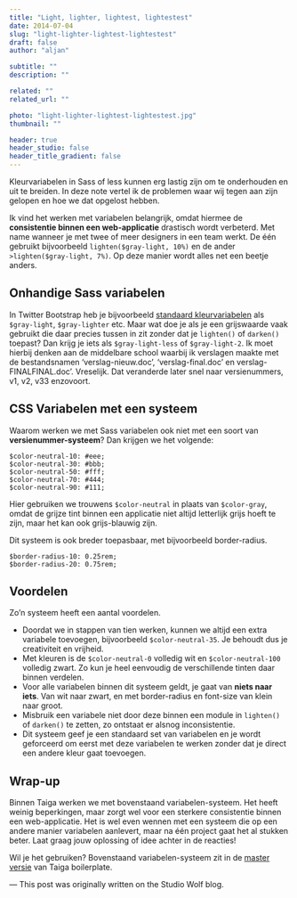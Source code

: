 ```yaml
---
title: "Light, lighter, lightest, lightestest"
date: 2014-07-04
slug: "light-lighter-lightest-lightestest"
draft: false
author: "aljan"

subtitle: ""
description: ""

related: ""
related_url: ""

photo: "light-lighter-lightest-lightestest.jpg"
thumbnail: ""

header: true
header_studio: false
header_title_gradient: false
---
```


Kleurvariabelen in Sass of less kunnen erg lastig zijn om te onderhouden en uit te breiden. In deze note vertel ik de problemen waar wij tegen aan zijn gelopen en hoe we dat opgelost hebben.

Ik vind het werken met variabelen belangrijk, omdat hiermee de **consistentie binnen een web-applicatie** drastisch wordt verbeterd. Met name wanneer je met twee of meer designers in een team werkt. De één gebruikt bijvoorbeeld `lighten($gray-light, 10%)` en de ander `>lighten($gray-light, 7%)`. Op deze manier wordt alles net een beetje anders.

## Onhandige Sass variabelen

In Twitter Bootstrap heb je bijvoorbeeld [standaard kleurvariabelen](http://getbootstrap.com/css/#less-variables) als `$gray-light`, `$gray-lighter` etc. Maar wat doe je als je een grijswaarde vaak gebruikt die daar precies tussen in zit zonder dat je `lighten()` of `darken()` toepast? Dan krijg je iets als `$gray-light-less` of `$gray-light-2`. Ik moet hierbij denken aan de middelbare school waarbij ik verslagen maakte met de bestandsnamen ‘verslag-nieuw.doc’, ‘verslag-final.doc’ en verslag-FINALFINAL.doc’. Vreselijk. Dat veranderde later snel naar versienummers, v1, v2, v33 enzovoort.

## CSS Variabelen met een systeem

Waarom werken we met Sass variabelen ook niet met een soort van **versienummer-systeem**? Dan krijgen we het volgende:

```
$color-neutral-10: #eee;
$color-neutral-30: #bbb;
$color-neutral-50: #fff;
$color-neutral-70: #444;
$color-neutral-90: #111;
```

Hier gebruiken we trouwens `$color-neutral` in plaats van `$color-gray`, omdat de grijze tint binnen een applicatie niet altijd letterlijk grijs hoeft te zijn, maar het kan ook grijs-blauwig zijn.

Dit systeem is ook breder toepasbaar, met bijvoorbeeld border-radius.

```
$border-radius-10: 0.25rem;
$border-radius-20: 0.75rem;
```

## Voordelen

Zo’n systeem heeft een aantal voordelen.

- Doordat we in stappen van tien werken, kunnen we altijd een extra variabele toevoegen, bijvoorbeeld `$color-neutral-35`. Je behoudt dus je creativiteit en vrijheid.
- Met kleuren is de `$color-neutral-0` volledig wit en `$color-neutral-100` volledig zwart. Zo kun je heel eenvoudig de verschillende tinten daar binnen verdelen.
- Voor alle variabelen binnen dit systeem geldt, je gaat van **niets naar iets**. Van wit naar zwart, en met border-radius en font-size van klein naar groot.
- Misbruik een variabele niet door deze binnen een module in `lighten()` of `darken()` te zetten, zo ontstaat er alsnog inconsistentie.
- Dit systeem geef je een standaard set van variabelen en je wordt geforceerd om eerst met deze variabelen te werken zonder dat je direct een andere kleur gaat toevoegen.

## Wrap-up

Binnen Taiga werken we met bovenstaand variabelen-systeem. Het heeft weinig beperkingen, maar zorgt wel voor een sterkere consistentie binnen een web-applicatie. Het is wel even wennen met een systeem die op een andere manier variabelen aanlevert, maar na één project gaat het al stukken beter. Laat graag jouw oplossing of idee achter in de reacties!

Wil je het gebruiken? Bovenstaand variabelen-systeem zit in de [master versie](https://github.com/aljanscholtens/taiga-boilerplate) van Taiga boilerplate.

— This post was originally written on the Studio Wolf blog.
